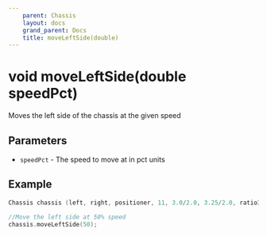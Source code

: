 ```yaml
---
    parent: Chassis
    layout: docs
    grand_parent: Docs
    title: moveLeftSide(double)
---
```

# void moveLeftSide(double speedPct)
Moves the left side of the chassis at the given speed

## Parameters
- `speedPct` - The speed to move at in pct units

## Example
```cpp
Chassis chassis (left, right, positioner, 11, 3.0/2.0, 3.25/2.0, ratio18_1);

//Move the left side at 50% speed
chassis.moveLeftSide(50);
```
